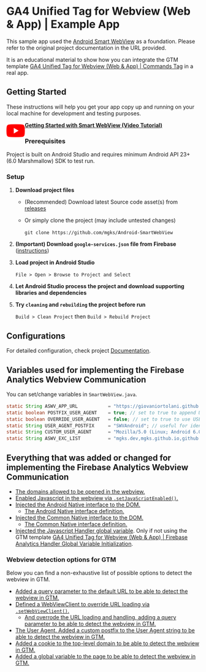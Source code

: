 <!--
  Smart WebView 7.0

  MIT License (https://opensource.org/licenses/MIT)

  Smart WebView is an Open Source project that integrates native features into
  WebView to help create advanced hybrid applications (https://github.com/mgks/Android-SmartWebView).

  Explore plugins and enhanced capabilities: (https://mgks.dev/app/smart-webview-documentation#plugins)
  Join the discussion: (https://github.com/mgks/Android-SmartWebView/discussions)
  Support Smart WebView: (https://github.com/sponsors/mgks)

  Your support and acknowledgment of the project's source are greatly appreciated.
  Giving credit to developers encourages them to create better projects.
-->

# GA4 Unified Tag for Webview (Web & App) | Example App
This sample app used the [Android Smart WebView](https://github.com/mgks/Android-SmartWebView) as a foundation. Please refer to the original project documentation in the URL provided.

It is an educational material to show how you can integrate the GTM template [GA4 Unified Tag for Webview (Web & App) | Commands Tag](https://github.com/giovaniortolani/ga4-unified-tag-for-webview-web-app-commands-tag
) in a real app.

## Getting Started

These instructions will help you get your app copy up and running on your local machine for development and testing purposes.

**[<img src="https://raw.githubusercontent.com/CLorant/readme-social-icons/main/medium/colored/youtube.svg" align="left"> Getting Started with Smart WebView (Video Tutorial)](https://www.youtube.com/watch?v=vE_GsHwspH4&list=PLUvke9lIV6YMGU5XdQ5zOtDOWxslsg6mT&pp=gAQBiAQB)**

### Prerequisites

Project is built on Android Studio and requires minimum Android API 23+ (6.0 Marshmallow) SDK to test run.

### Setup

1. **Download project files**
    *   (Recommended) Download latest Source code asset(s) from [releases](https://github.com/mgks/Android-SmartWebView/releases)
    *   Or simply clone the project (may include untested changes)

        `git clone https://github.com/mgks/Android-SmartWebView`

2. **(Important) Download `google-services.json` file from Firebase** ([instructions](#firebase-cloud-messaging))

3. **Load project in Android Studio**

   `File > Open > Browse to Project and Select`

4. **Let Android Studio process the project and download supporting libraries and dependencies**

5. **Try `cleaning` and `rebuilding` the project before run**

   `Build > Clean Project` then `Build > Rebuild Project`

## Configurations

For detailed configuration, check project [Documentation](https://mgks.dev/app/smart-webview-documentation#config).

## Variables used for implementing the Firebase Analytics Webview Communication

You can set/change variables in `SmartWebView.java`.

```java
static String ASWV_APP_URL           = "https://giovaniortolani.github.io/?nativewebview=true";	// default app URL (web or file address)
static boolean POSTFIX_USER_AGENT    = true; // set to true to append USER_AGENT_POSTFIX to user agent
static boolean OVERRIDE_USER_AGENT   = false; // set to true to use USER_AGENT instead of default one
static String USER_AGENT_POSTFIX     = "SWVAndroid"; // useful for identifying traffic, e.g. in Google Analytics
static String CUSTOM_USER_AGENT      = "Mozilla/5.0 (Linux; Android 6.0; Nexus 5 Build/MRA58N) AppleWebKit/537.36 (KHTML, like Gecko) Chrome/59.0.3071.115 Mobile Safari/537.36"; // custom user-agent
static String ASWV_EXC_LIST          = "mgks.dev,mgks.github.io,github.com,giovaniortolani.github.io";       //separate domains with a comma (,)
```

## Everything that was added or changed for implementing the Firebase Analytics Webview Communication
- [The domains allowed to be opened in the webview.](https://github.com/giovaniortolani/ga4-unified-tag-for-webview-web-app-example-app/blob/master/app/src/main/java/mgks/os/swv/SmartWebView.java#L82-L84)
- [Enabled Javascript in the webview via `.setJavaScriptEnabled()`.](https://github.com/giovaniortolani/ga4-unified-tag-for-webview-web-app-example-app/blob/master/app/src/main/java/mgks/os/swv/MainActivity.java#L297)
- [Injected the Android Native interface to the DOM.](https://github.com/giovaniortolani/ga4-unified-tag-for-webview-web-app-example-app/blob/master/app/src/main/java/mgks/os/swv/MainActivity.java#L343-L347)
  - [The Android Native interface definition.](https://github.com/giovaniortolani/ga4-unified-tag-for-webview-web-app-example-app/blob/master/app/src/main/java/mgks/os/swv/AnalyticsAndroidWebInterface.java)
- [Injected the Common Native interface to the DOM.](https://github.com/giovaniortolani/ga4-unified-tag-for-webview-web-app-example-app/blob/master/app/src/main/java/mgks/os/swv/MainActivity.java#L349-L352)
  - [The Common Native interface definition.](https://github.com/giovaniortolani/ga4-unified-tag-for-webview-web-app-example-app/blob/master/app/src/main/java/mgks/os/swv/WebviewInterface.java)
- [Injected the Javascript Handler global variable](https://github.com/giovaniortolani/ga4-unified-tag-for-webview-web-app-example-app/blob/master/app/src/main/java/mgks/os/swv/MainActivity.java#L580-L583). Only if not using the GTM template [GA4 Unified Tag for Webview (Web & App) | Firebase Analytics Handler Global Variable Initialization](https://github.com/giovaniortolani/ga4-unified-tag-for-webview-web-app-firebase-analytics-handler-global-variable-initialization).

### Webview detection options for GTM
Below you can find a non-exhaustive list of possible options to detect the webview in GTM.
- [Added a query parameter to the default URL to be able to detect the webview in GTM.](https://github.com/giovaniortolani/ga4-unified-tag-for-webview-web-app-example-app/blob/master/app/src/main/java/mgks/os/swv/SmartWebView.java#L44-L47)
- [Defined a WebViewClient to override URL loading via `.setWebViewClient()`.](https://github.com/giovaniortolani/ga4-unified-tag-for-webview-web-app-example-app/blob/master/app/src/main/java/mgks/os/swv/MainActivity.java#L341)
  - [And overrode the URL loading and handling, adding a query parameter to be able to detect the webview in GTM.](https://github.com/giovaniortolani/ga4-unified-tag-for-webview-web-app-example-app/blob/master/app/src/main/java/mgks/os/swv/MainActivity.java#L609-L618)
- [The User Agent. Added a custom postfix to the User Agent string to be able to detect the webview in GTM.](https://github.com/giovaniortolani/ga4-unified-tag-for-webview-web-app-example-app/blob/master/app/src/main/java/mgks/os/swv/SmartWebView.java#L86-L92)
- [Added a cookie to the top-level domain to be able to detect the webview in GTM.](https://github.com/giovaniortolani/ga4-unified-tag-for-webview-web-app-example-app/blob/master/app/src/main/java/mgks/os/swv/MainActivity.java#L354-L362)
- [Added a global variable to the page to be able to detect the webview in GTM.](https://github.com/giovaniortolani/ga4-unified-tag-for-webview-web-app-example-app/blob/master/app/src/main/java/mgks/os/swv/MainActivity.java#L574-L578)
